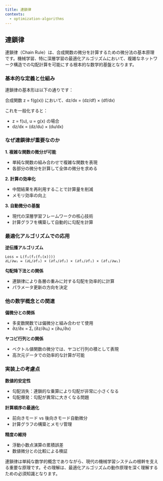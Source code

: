 ```yaml
---
title: 連鎖律
contexts:
  - optimization-algorithms
---
```


<Context name="optimization-algorithms">

## 連鎖律

連鎖律（Chain Rule）は、合成関数の微分を計算するための微分法の基本原理です。機械学習、特に深層学習の最適化アルゴリズムにおいて、複雑なネットワーク構造での勾配計算を可能にする根本的な数学的基盤となります。

### 基本的な定義と仕組み

連鎖律の基本形は以下の通りです：

合成関数 z = f(g(x)) において、dz/dx = (dz/df) × (df/dx)

これを一般化すると：
- z = f(u), u = g(x) の場合
- dz/dx = (dz/du) × (du/dx)

### なぜ連鎖律が重要なのか

**1. 複雑な関数の微分が可能**
- 単純な関数の組み合わせで複雑な関数を表現
- 各部分の微分を計算して全体の微分を求める

**2. 計算の効率化**
- 中間結果を再利用することで計算量を削減
- メモリ効率の向上

**3. 自動微分の基盤**
- 現代の深層学習フレームワークの核心技術
- 計算グラフを構築して自動的に勾配を計算

### 最適化アルゴリズムでの応用

**逆伝播アルゴリズム**
```
Loss = L(f₃(f₂(f₁(x))))
∂L/∂w₁ = (∂L/∂f₃) × (∂f₃/∂f₂) × (∂f₂/∂f₁) × (∂f₁/∂w₁)
```

**勾配降下法との関係**
- 連鎖律により各層の重みに対する勾配を効率的に計算
- パラメータ更新の方向を決定

### 他の数学概念との関連

**偏微分との関係**
- 多変数関数では偏微分と組み合わせて使用
- ∂z/∂x = Σᵢ (∂z/∂uᵢ) × (∂uᵢ/∂x)

**ヤコビ行列との関係**
- ベクトル値関数の微分では、ヤコビ行列の積として表現
- 高次元データでの効率的な計算が可能

### 実装上の考慮点

**数値的安定性**
- 勾配消失：連鎖的な乗算により勾配が非常に小さくなる
- 勾配爆発：勾配が異常に大きくなる問題

**計算順序の最適化**
- 前向きモード vs 後向きモード自動微分
- 計算グラフの構築とメモリ管理

**精度の維持**
- 浮動小数点演算の累積誤差
- 数値微分との比較による検証

連鎖律は単純な数学的概念でありながら、現代の機械学習システムの根幹を支える重要な原理です。その理解は、最適化アルゴリズムの動作原理を深く理解するための必須知識となります。

</Context>

